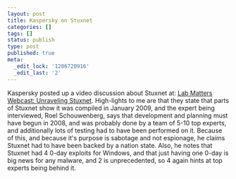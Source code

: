 ```yaml
---
layout: post
title: Kaspersky on Stuxnet
categories: []
tags: []
status: publish
type: post
published: true
meta:
  _edit_lock: '1286720916'
  _edit_last: '2'
---
```

Kaspersky posted up a video discussion about Stuxnet at: <a href="http://www.securelist.com/en/blog/2320/Lab_Matters_Webcast_Unraveling_Stuxnet">Lab Matters Webcast: Unraveling Stuxnet</a>.  High-lights to me are that they state that parts of Stuxnet show it was compiled in January 2009, and the expert being interviewed, Roel Schouwenberg, says that development and planning must have begun in 2008, and was probably done by a team of 5-10 top experts, and additionally lots of testing had to have been performed on it.  Because of this, and because it's purpose is sabotage and not espionage, he claims Stuxnet had to have been backed by a nation state.  Also, he notes that Stuxnet had 4 0-day exploits for Windows, and that just having one 0-day is big news for any malware, and 2 is unprecedented, so 4 again hints at top experts being behind it.
